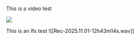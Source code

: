 This is a video test

![](https://youtu.be/sqEqmGDtOBk)

This is an lfs test
![[Rec-2025.11.01-12h43m14s.wav]]